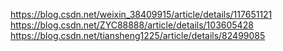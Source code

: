 https://blog.csdn.net/weixin_38409915/article/details/117651121
https://blog.csdn.net/ZYC88888/article/details/103605428
https://blog.csdn.net/tiansheng1225/article/details/82499085
